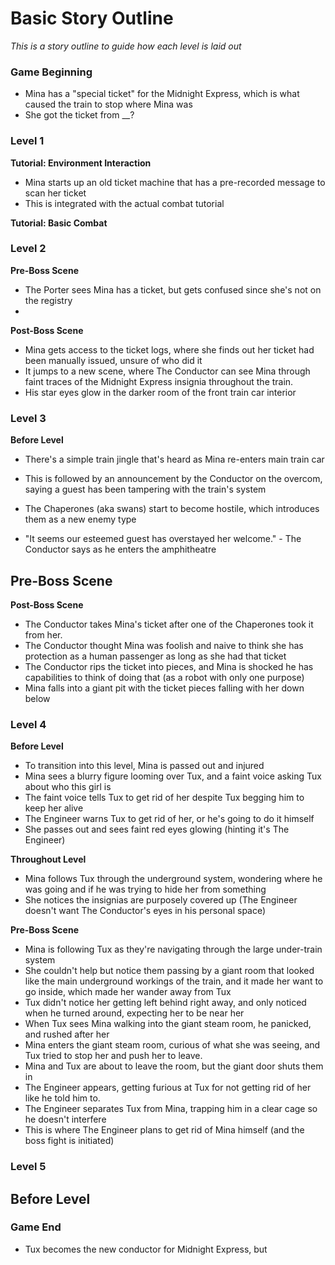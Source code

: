 # Basic Story Outline
*This is a story outline to guide how each level is laid out*

### Game Beginning
- Mina has a "special ticket" for the Midnight Express, which is what caused the train to stop where Mina was
- She got the ticket from __?

### Level 1
**Tutorial: Environment Interaction**
- Mina starts up an old ticket machine that has a pre-recorded message to scan her ticket
- This is integrated with the actual combat tutorial

**Tutorial: Basic Combat**


### Level 2

**Pre-Boss Scene**
- The Porter sees Mina has a ticket, but gets confused since she's not on the registry
- 

**Post-Boss Scene**
- Mina gets access to the ticket logs, where she finds out her ticket had been manually issued, unsure of who did it
- It jumps to a new scene, where The Conductor can see Mina through faint traces of the Midnight Express insignia throughout the train.
- His star eyes glow in the darker room of the front train car interior

### Level 3
**Before Level**
- There's a simple train jingle that's heard as Mina re-enters main train car
- This is followed by an announcement by the Conductor on the overcom, saying a guest has been tampering with the train's system
- The Chaperones (aka swans) start to become hostile, which introduces them as a new enemy type

- "It seems our esteemed guest has overstayed her welcome." - The Conductor says as he enters the amphitheatre

**Pre-Boss Scene**
- 

**Post-Boss Scene**
- The Conductor takes Mina's ticket after one of the Chaperones took it from her.
- The Conductor thought Mina was foolish and naive to think she has protection as a human passenger as long as she had that ticket
- The Conductor rips the ticket into pieces, and Mina is shocked he has capabilities to think of doing that (as a robot with only one purpose)
- Mina falls into a giant pit with the ticket pieces falling with her down below

### Level 4
**Before Level**
- To transition into this level, Mina is passed out and injured
- Mina sees a blurry figure looming over Tux, and a faint voice asking Tux about who this girl is
- The faint voice tells Tux to get rid of her despite Tux begging him to keep her alive
- The Engineer warns Tux to get rid of her, or he's going to do it himself
- She passes out and sees faint red eyes glowing (hinting it's The Engineer)

**Throughout Level**
- Mina follows Tux through the underground system, wondering where he was going and if he was trying to hide her from something
- She notices the insignias are purposely covered up (The Engineer doesn't want The Conductor's eyes in his personal space)

**Pre-Boss Scene**
- Mina is following Tux as they're navigating through the large under-train system
- She couldn't help but notice them passing by a giant room that looked like the main underground workings of the train, and it made her want to go inside, which made her wander away from Tux
- Tux didn't notice her getting left behind right away, and only noticed when he turned around, expecting her to be near her
- When Tux sees Mina walking into the giant steam room, he panicked, and rushed after her
- Mina enters the giant steam room, curious of what she was seeing, and Tux tried to stop her and push her to leave.
- Mina and Tux are about to leave the room, but the giant door shuts them in
- The Engineer appears, getting furious at Tux for not getting rid of her like he told him to.
- The Engineer separates Tux from Mina, trapping him in a clear cage so he doesn't interfere
- This is where The Engineer plans to get rid of Mina himself (and the boss fight is initiated)

### Level 5
**Before Level**
- 

### Game End
- Tux becomes the new conductor for Midnight Express, but 